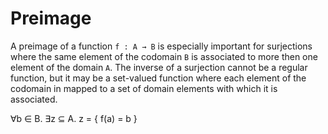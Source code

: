 # Preimage

A preimage of a function `f : A → B` is especially important for surjections where the same element of the codomain `B` is associated to more then one element of the domain `A`. The inverse of a surjection cannot be a regular function, but it may be a set-valued function where each element of the codomain in mapped to a set of domain elements with which it is associated.

∀b ∈ B. ∃z ⊆ A. z = { f(a) = b }
